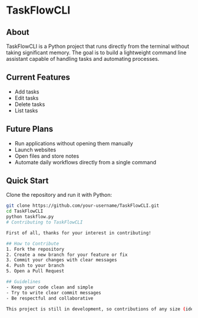 # TaskFlowCLI  

## About  
TaskFlowCLI is a Python project that runs directly from the terminal without taking significant memory. The goal is to build a lightweight command line assistant capable of handling tasks and automating processes.  

## Current Features  
- Add tasks  
- Edit tasks  
- Delete tasks  
- List tasks  

## Future Plans  
- Run applications without opening them manually  
- Launch websites  
- Open files and store notes  
- Automate daily workflows directly from a single command  

## Quick Start  
Clone the repository and run it with Python:  
```bash
git clone https://github.com/your-username/TaskFlowCLI.git
cd TaskFlowCLI
python taskflow.py
# Contributing to TaskFlowCLI  

First of all, thanks for your interest in contributing!  

## How to Contribute  
1. Fork the repository  
2. Create a new branch for your feature or fix  
3. Commit your changes with clear messages  
4. Push to your branch  
5. Open a Pull Request  

## Guidelines  
- Keep your code clean and simple  
- Try to write clear commit messages  
- Be respectful and collaborative  

This project is still in development, so contributions of any size (ideas, suggestions, code) are welcome.  


